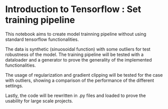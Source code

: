 # Introduction to Tensorflow : Set training pipeline

This notebook aims to create model trainning pipeline without using standard tensorflow functionalities.

The data is synthetic (sinuosoidal function) with some outliers for test robustness of the model.
The training pipeline will be tested with a dataloader and a generator to prove the generality of the implemented functionalities.

The usage of regularization and gradient clipping will be tested for the case with outliers, showing a comparison of the performance of the different settings.

Lastly, the code will be rewritten in .py files and loaded to prove the usability for large scale projects.
